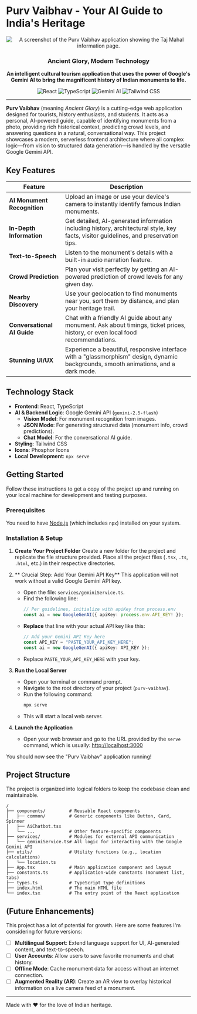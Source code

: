 # Purv Vaibhav - Your AI Guide to India's Heritage

<p align="center">
  <img src="https://storage.googleapis.com/aistudio-project-marketplace-public-assets/purv-vaibhav-banner.png" alt="A screenshot of the Purv Vaibhav application showing the Taj Mahal information page."/>
</p>

<h3 align="center"> Ancient Glory, Modern Technology </h3>

<p align="center">
  <strong>An intelligent cultural tourism application that uses the power of Google's Gemini AI to bring the magnificent history of Indian monuments to life.</strong>
</p>

<p align="center">
  <img alt="React" src="https://img.shields.io/badge/React-18.x-blue?style=for-the-badge&logo=react">
  <img alt="TypeScript" src="https://img.shields.io/badge/TypeScript-5.x-blue?style=for-the-badge&logo=typescript">
  <img alt="Gemini AI" src="https://img.shields.io/badge/Google%20Gemini-AI%20Powered-purple?style=for-the-badge&logo=google-gemini">
  <img alt="Tailwind CSS" src="https://img.shields.io/badge/Tailwind%20CSS-3.x-blue?style=for-the-badge&logo=tailwind-css&color=38BDF8">
</p>

---

**Purv Vaibhav** (meaning *Ancient Glory*) is a cutting-edge web application designed for tourists, history enthusiasts, and students. It acts as a personal, AI-powered guide, capable of identifying monuments from a photo, providing rich historical context, predicting crowd levels, and answering questions in a natural, conversational way. This project showcases a modern, serverless frontend architecture where all complex logic—from vision to structured data generation—is handled by the versatile Google Gemini API.

##  Key Features

| Feature                  | Description                                                                                                                              |
| ------------------------ | ---------------------------------------------------------------------------------------------------------------------------------------- |
|  **AI Monument Recognition** | Upload an image or use your device's camera to instantly identify famous Indian monuments.                                               |
|  **In-Depth Information**  | Get detailed, AI-generated information including history, architectural style, key facts, visitor guidelines, and preservation tips.     |
|  **Text-to-Speech**        | Listen to the monument's details with a built-in audio narration feature.                                                                |
|  **Crowd Prediction**      | Plan your visit perfectly by getting an AI-powered prediction of crowd levels for any given day.                                         |
|  **Nearby Discovery**       | Use your geolocation to find monuments near you, sort them by distance, and plan your heritage trail.                                  |
| **Conversational AI Guide**| Chat with a friendly AI guide about any monument. Ask about timings, ticket prices, history, or even local food recommendations.        |
|  **Stunning UI/UX**        | Experience a beautiful, responsive interface with a "glassmorphism" design, dynamic backgrounds, smooth animations, and a dark mode. |

##  Technology Stack

-   **Frontend**: React, TypeScript
-   **AI & Backend Logic**: Google Gemini API (`gemini-2.5-flash`)
    -   **Vision Model**: For monument recognition from images.
    -   **JSON Mode**: For generating structured data (monument info, crowd predictions).
    -   **Chat Model**: For the conversational AI guide.
-   **Styling**: Tailwind CSS
-   **Icons**: Phosphor Icons
-   **Local Development**: `npx serve`

## Getting Started

Follow these instructions to get a copy of the project up and running on your local machine for development and testing purposes.

### Prerequisites

You need to have [Node.js](https://nodejs.org/) (which includes `npx`) installed on your system.

### Installation & Setup

1.  **Create Your Project Folder**
    Create a new folder for the project and replicate the file structure provided. Place all the project files (`.tsx`, `.ts`, `.html`, etc.) in their respective directories.

2.  ** Crucial Step: Add Your Gemini API Key**
    This application will not work without a valid Google Gemini API key.

    -   Open the file: `services/geminiService.ts`.
    -   Find the following line:
        ```typescript
        // Per guidelines, initialize with apiKey from process.env
        const ai = new GoogleGenAI({ apiKey: process.env.API_KEY! });
        ```
    -   **Replace** that line with your actual API key like this:
        ```typescript
        // Add your Gemini API Key here
        const API_KEY = "PASTE_YOUR_API_KEY_HERE";
        const ai = new GoogleGenAI({ apiKey: API_KEY });
        ```
    -   Replace `PASTE_YOUR_API_KEY_HERE` with your key.

3.  **Run the Local Server**
    -   Open your terminal or command prompt.
    -   Navigate to the root directory of your project (`purv-vaibhav`).
    -   Run the following command:
        ```bash
        npx serve
        ```
    -   This will start a local web server.

4.  **Launch the Application**
    -   Open your web browser and go to the URL provided by the `serve` command, which is usually:
        [http://localhost:3000](http://localhost:3000)

You should now see the "Purv Vaibhav" application running!

##  Project Structure

The project is organized into logical folders to keep the codebase clean and maintainable.

```
/
├── components/         # Reusable React components
│   ├── common/         # Generic components like Button, Card, Spinner
│   ├── AiChatbot.tsx
│   └── ...             # Other feature-specific components
├── services/           # Modules for external API communication
│   └── geminiService.ts# All logic for interacting with the Google Gemini API
├── utils/              # Utility functions (e.g., location calculations)
│   └── location.ts
├── App.tsx             # Main application component and layout
├── constants.ts        # Application-wide constants (monument list, tabs)
├── types.ts            # TypeScript type definitions
├── index.html          # The main HTML file
└── index.tsx           # The entry point of the React application
```

##  (Future Enhancements)

This project has a lot of potential for growth. Here are some features I'm considering for future versions:

-   [ ] **Multilingual Support**: Extend language support for UI, AI-generated content, and text-to-speech.
-   [ ] **User Accounts**: Allow users to save favorite monuments and chat history.
-   [ ] **Offline Mode**: Cache monument data for access without an internet connection.
-   [ ] **Augmented Reality (AR)**: Create an AR view to overlay historical information on a live camera feed of a monument.

---

Made with ❤️ for the love of Indian heritage.